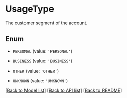 # UsageType

The customer segment of the account.

## Enum

* `PERSONAL` (value: `'PERSONAL'`)

* `BUSINESS` (value: `'BUSINESS'`)

* `OTHER` (value: `'OTHER'`)

* `UNKNOWN` (value: `'UNKNOWN'`)

[[Back to Model list]](../README.md#documentation-for-models) [[Back to API list]](../README.md#documentation-for-api-endpoints) [[Back to README]](../README.md)


